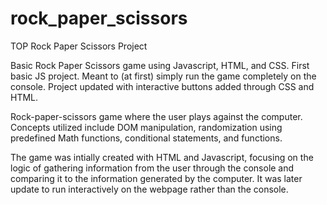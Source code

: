 # rock_paper_scissors
TOP Rock Paper Scissors Project

Basic Rock Paper Scissors game using Javascript, HTML, and CSS. 
First basic JS project. Meant to (at first) simply run the game completely on the console. Project updated with interactive buttons added through CSS and HTML.

Rock-paper-scissors game where the user plays against the computer. Concepts utilized include DOM manipulation, randomization using predefined Math functions, conditional statements, and functions. 

The game was intially created with HTML and Javascript, focusing on the logic of gathering information from the user through the console and comparing it to the information generated by the computer. It was later update to run interactively on the webpage rather than the console.
